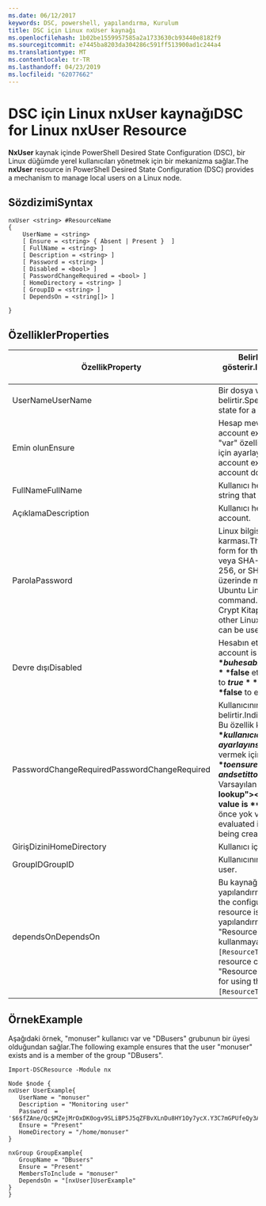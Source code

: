 ```yaml
---
ms.date: 06/12/2017
keywords: DSC, powershell, yapılandırma, Kurulum
title: DSC için Linux nxUser kaynağı
ms.openlocfilehash: 1b02be1559957585a2a1733630cb93440e8182f9
ms.sourcegitcommit: e7445ba8203da304286c591ff513900ad1c244a4
ms.translationtype: MT
ms.contentlocale: tr-TR
ms.lasthandoff: 04/23/2019
ms.locfileid: "62077662"
---
```

# <a name="dsc-for-linux-nxuser-resource"></a><span data-ttu-id="721da-103">DSC için Linux nxUser kaynağı</span><span class="sxs-lookup"><span data-stu-id="721da-103">DSC for Linux nxUser Resource</span></span>

<span data-ttu-id="721da-104">**NxUser** kaynak içinde PowerShell Desired State Configuration (DSC), bir Linux düğümde yerel kullanıcıları yönetmek için bir mekanizma sağlar.</span><span class="sxs-lookup"><span data-stu-id="721da-104">The **nxUser** resource in PowerShell Desired State Configuration (DSC) provides a mechanism to manage local users on a Linux node.</span></span>

## <a name="syntax"></a><span data-ttu-id="721da-105">Sözdizimi</span><span class="sxs-lookup"><span data-stu-id="721da-105">Syntax</span></span>

```
nxUser <string> #ResourceName
{
    UserName = <string>
    [ Ensure = <string> { Absent | Present }  ]
    [ FullName = <string> ]
    [ Description = <string> ]
    [ Password = <string> ]
    [ Disabled = <bool> ]
    [ PasswordChangeRequired = <bool> ]
    [ HomeDirectory = <string> ]
    [ GroupID = <string> ]
    [ DependsOn = <string[]> ]

}
```

## <a name="properties"></a><span data-ttu-id="721da-106">Özellikler</span><span class="sxs-lookup"><span data-stu-id="721da-106">Properties</span></span>

|  <span data-ttu-id="721da-107">Özellik</span><span class="sxs-lookup"><span data-stu-id="721da-107">Property</span></span> |  <span data-ttu-id="721da-108">Belirli bir durumu sağlamak istediğiniz hesap adını gösterir.</span><span class="sxs-lookup"><span data-stu-id="721da-108">Indicates the account name for which you want to ensure a specific state.</span></span> |
|---|---|
| <span data-ttu-id="721da-109">UserName</span><span class="sxs-lookup"><span data-stu-id="721da-109">UserName</span></span>| <span data-ttu-id="721da-110">Bir dosya veya dizin durumu sağlamak istediğiniz konumu belirtir.</span><span class="sxs-lookup"><span data-stu-id="721da-110">Specifies the location where you want to ensure the state for a file or directory.</span></span>|
| <span data-ttu-id="721da-111">Emin olun</span><span class="sxs-lookup"><span data-stu-id="721da-111">Ensure</span></span>| <span data-ttu-id="721da-112">Hesap mevcut olup olmadığını belirtir.</span><span class="sxs-lookup"><span data-stu-id="721da-112">Specifies whether the account exists.</span></span> <span data-ttu-id="721da-113">Bu hesabı var olduğundan emin olmak için "var" özelliğini ayarlayın ve "Eksik için" hesabı yok emin olmak için ayarlayın.</span><span class="sxs-lookup"><span data-stu-id="721da-113">Set this property to "Present" to ensure that the account exists, and set it to "Absent" to ensure that the account does not exist.</span></span>|
| <span data-ttu-id="721da-114">FullName</span><span class="sxs-lookup"><span data-stu-id="721da-114">FullName</span></span>| <span data-ttu-id="721da-115">Kullanıcı hesabı için kullanılacak tam adını içeren bir dize.</span><span class="sxs-lookup"><span data-stu-id="721da-115">A string that contains the full name to use for the user account.</span></span>|
| <span data-ttu-id="721da-116">Açıklama</span><span class="sxs-lookup"><span data-stu-id="721da-116">Description</span></span>| <span data-ttu-id="721da-117">Kullanıcı hesabı için açıklama.</span><span class="sxs-lookup"><span data-stu-id="721da-117">The description for the user account.</span></span>|
| <span data-ttu-id="721da-118">Parola</span><span class="sxs-lookup"><span data-stu-id="721da-118">Password</span></span>| <span data-ttu-id="721da-119">Linux bilgisayar için uygun biçimde kullanıcılar parola karması.</span><span class="sxs-lookup"><span data-stu-id="721da-119">The hash of the users password in the appropriate form for the Linux computer.</span></span> <span data-ttu-id="721da-120">Genellikle, bir salted SHA-256 veya SHA-512 karma budur.</span><span class="sxs-lookup"><span data-stu-id="721da-120">Typically, this is a salted SHA-256, or SHA-512 hash.</span></span> <span data-ttu-id="721da-121">Bu değer, Debian ve Ubuntu Linux üzerinde mkpasswd komutu ile oluşturulabilir.</span><span class="sxs-lookup"><span data-stu-id="721da-121">On Debian and Ubuntu Linux, this value can be generated with the mkpasswd command.</span></span> <span data-ttu-id="721da-122">Diğer Linux dağıtımları için crypt yöntemi Python'un Crypt Kitaplığı'nın karmasını oluşturmak için kullanılabilir.</span><span class="sxs-lookup"><span data-stu-id="721da-122">For other Linux distros, the crypt method of Python’s Crypt library can be used to generate the hash.</span></span>|
| <span data-ttu-id="721da-123">Devre dışı</span><span class="sxs-lookup"><span data-stu-id="721da-123">Disabled</span></span>| <span data-ttu-id="721da-124">Hesabın etkin olup olmadığını gösterir.</span><span class="sxs-lookup"><span data-stu-id="721da-124">Indicates whether the account is enabled.</span></span> <span data-ttu-id="721da-125">Bu özellik kümesine **$true** bu hesabı devre dışı ayarlamanız gerektiğini ve emin olmak için **$false** etkinleştirildiğinden emin olmak için.</span><span class="sxs-lookup"><span data-stu-id="721da-125">Set this property to **$true** to ensure that this account is disabled, and set it to **$false** to ensure that it is enabled.</span></span>|
| <span data-ttu-id="721da-126">PasswordChangeRequired</span><span class="sxs-lookup"><span data-stu-id="721da-126">PasswordChangeRequired</span></span>| <span data-ttu-id="721da-127">Kullanıcının parola değiştirip değiştiremeyeceğini belirtir.</span><span class="sxs-lookup"><span data-stu-id="721da-127">Indicates whether the user can change the password.</span></span> <span data-ttu-id="721da-128">Bu özellik kümesine **$true** kullanıcı olamaz parolasını değiştirmek, ayarlayın sağlamak ve **$false** parolayı değiştirmek izin vermek için.</span><span class="sxs-lookup"><span data-stu-id="721da-128">Set this property to **$true** to ensure that the user cannot change the password, and set it to **$false** to allow the user to change the password.</span></span> <span data-ttu-id="721da-129">Varsayılan değer **$false**.</span><span class="sxs-lookup"><span data-stu-id="721da-129">The default value is **$false**.</span></span> <span data-ttu-id="721da-130">Bu özellik yalnızca kullanıcı hesabını daha önce yok ve oluşturulan değerlendirilir.</span><span class="sxs-lookup"><span data-stu-id="721da-130">This property is only evaluated if the user account did not exist previously and is being created.</span></span>|
| <span data-ttu-id="721da-131">GirişDizini</span><span class="sxs-lookup"><span data-stu-id="721da-131">HomeDirectory</span></span>| <span data-ttu-id="721da-132">Kullanıcı için giriş dizini.</span><span class="sxs-lookup"><span data-stu-id="721da-132">The home directory for the user.</span></span>|
| <span data-ttu-id="721da-133">GroupID</span><span class="sxs-lookup"><span data-stu-id="721da-133">GroupID</span></span>| <span data-ttu-id="721da-134">Kullanıcının birincil grup kimliği.</span><span class="sxs-lookup"><span data-stu-id="721da-134">The primary group ID for the user.</span></span>|
| <span data-ttu-id="721da-135">dependsOn</span><span class="sxs-lookup"><span data-stu-id="721da-135">DependsOn</span></span> | <span data-ttu-id="721da-136">Bu kaynağı yapılandırılmadan önce başka bir kaynak yapılandırmasını çalıştırmanız gerektiğini gösterir.</span><span class="sxs-lookup"><span data-stu-id="721da-136">Indicates that the configuration of another resource must run before this resource is configured.</span></span> <span data-ttu-id="721da-137">Örneğin, çalıştırmak istediğiniz kaynak yapılandırma komut dosyası bloğu Kimliğini ilk "ResourceName" ve "ResourceType" kendi türü ise, bu özelliği kullanmaya ilişkin sözdizimini ise `DependsOn = "[ResourceType]ResourceName"`.</span><span class="sxs-lookup"><span data-stu-id="721da-137">For example, if the ID of the resource configuration script block that you want to run first is "ResourceName" and its type is "ResourceType", the syntax for using this property is `DependsOn = "[ResourceType]ResourceName"`.</span></span>|

## <a name="example"></a><span data-ttu-id="721da-138">Örnek</span><span class="sxs-lookup"><span data-stu-id="721da-138">Example</span></span>

<span data-ttu-id="721da-139">Aşağıdaki örnek, "monuser" kullanıcı var ve "DBusers" grubunun bir üyesi olduğundan sağlar.</span><span class="sxs-lookup"><span data-stu-id="721da-139">The following example ensures that the user "monuser" exists and is a member of the group "DBusers".</span></span>

```
Import-DSCResource -Module nx

Node $node {
nxUser UserExample{
   UserName = "monuser"
   Description = "Monitoring user"
   Password  =    '$6$fZAne/Qc$MZejMrOxDK0ogv9SLiBP5J5qZFBvXLnDu8HY1Oy7ycX.Y3C7mGPUfeQy3A82ev3zIabhDQnj2ayeuGn02CqE/0'
   Ensure = "Present"
   HomeDirectory = "/home/monuser"
}

nxGroup GroupExample{
   GroupName = "DBusers"
   Ensure = "Present"
   MembersToInclude = "monuser"
   DependsOn = "[nxUser]UserExample"
}
}
```